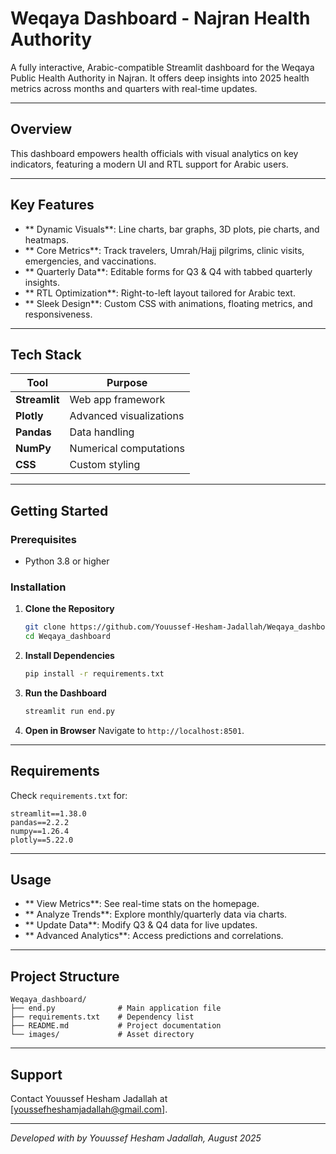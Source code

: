 #  Weqaya Dashboard - Najran Health Authority

A fully interactive, Arabic-compatible Streamlit dashboard for the Weqaya Public Health Authority in Najran. It offers deep insights into 2025 health metrics across months and quarters with real-time updates.

---

##  Overview

This dashboard empowers health officials with visual analytics on key indicators, featuring a modern UI and RTL support for Arabic users.

---

##  Key Features

- ** Dynamic Visuals**: Line charts, bar graphs, 3D plots, pie charts, and heatmaps.
- ** Core Metrics**: Track travelers, Umrah/Hajj pilgrims, clinic visits, emergencies, and vaccinations.
- ** Quarterly Data**: Editable forms for Q3 & Q4 with tabbed quarterly insights.
- ** RTL Optimization**: Right-to-left layout tailored for Arabic text.
- ** Sleek Design**: Custom CSS with animations, floating metrics, and responsiveness.

---

##  Tech Stack

| Tool         | Purpose                        |
|--------------|--------------------------------|
| **Streamlit** | Web app framework             |
| **Plotly**    | Advanced visualizations       |
| **Pandas**    | Data handling                 |
| **NumPy**     | Numerical computations        |
| **CSS**       | Custom styling                |

---

##  Getting Started

### Prerequisites
- Python 3.8 or higher

### Installation
1. **Clone the Repository**
   ```bash
   git clone https://github.com/Youussef-Hesham-Jadallah/Weqaya_dashboard.git
   cd Weqaya_dashboard
   ```

2. **Install Dependencies**
   ```bash
   pip install -r requirements.txt
   ```

3. **Run the Dashboard**
   ```bash
   streamlit run end.py
   ```

4. **Open in Browser**
   Navigate to `http://localhost:8501`.

---

##  Requirements
Check `requirements.txt` for:
```
streamlit==1.38.0
pandas==2.2.2
numpy==1.26.4
plotly==5.22.0
```

---

##  Usage

- ** View Metrics**: See real-time stats on the homepage.
- ** Analyze Trends**: Explore monthly/quarterly data via charts.
- ** Update Data**: Modify Q3 & Q4 data for live updates.
- ** Advanced Analytics**: Access predictions and correlations.

---

##  Project Structure
```
Weqaya_dashboard/
├── end.py              # Main application file
├── requirements.txt    # Dependency list
├── README.md           # Project documentation
└── images/             # Asset directory
```


---

##  Support
Contact Youussef Hesham Jadallah at [youssefheshamjadallah@gmail.com].

---

*Developed with  by Youussef Hesham Jadallah, August 2025*

